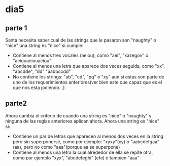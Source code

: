 # dia5

## parte 1

Santa necesita saber cual de las strings que le pasaron son "naughty" o "nice"
una string es "nice" si cumple:

 - Contiene al menos tres vocales (aeiou), como "aei", "xazegov" o "aeiouaeiouaeiou"
 - Contiene al menos una letra que aparece dos veces seguida, como "xx", "abcdde", "dd"
   "aabbccdd"
 - No contiene los strings: "ab", "cd", "pq" o "xy" aun si estas son parte de uno
   de los requerimientos anteriores(ver bien este que capaz que es el que nos esta
   jodiendo...)

## parte2

Ahora cambia el criterio de cuando una string es "nice" o "naughty" y ninguna
de las reglas anteriores aplican ahora. Ahora una string es "nice" si:

 - Contiene un par de letras que aparecen al menos dos veces en la string pero
   sin superponerse, como por ejemplo: "xyxy"(xy) o "aabcdefgaa" (aa), pero no
   como "aaa"(porque aa se superpone)
 - Contiene al menos una letra la cual alrededor de ella se repite otra, como
   por ejemplo "xyx", "abcdefeghi" (efe) o tambien "aaa"
